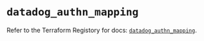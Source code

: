 # `datadog_authn_mapping`

Refer to the Terraform Registory for docs: [`datadog_authn_mapping`](https://www.terraform.io/docs/providers/datadog/r/authn_mapping).
